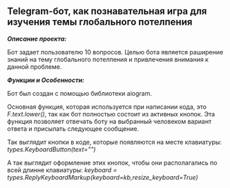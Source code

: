 Telegram-бот, как познавательная игра для изучения темы глобального потелпения
-------
***Описание проекта:***

Бот задает пользователю 10 вопросов. Целью бота является раширение знаний на тему глобального потелпения и привлечения внимания к данной проблеме.


***Функции и Особенности:***

Бот был создан с помощью библиотеки aiogram. 

Основная функция, которая используется при написании кода, это _F.text.lower()_, так как бот полностью состоит из активных кнопок. Эта функция позволяет отвечать боту на выбранный человеком вариант ответа и присылать следующее сообщение. 

Так выглядит кнопки в коде, которые появляются на месте клавиатуры: _types.KeyboardButton(text="")_

А так выглядит оформление этих кнопок, чтобы они располагались по всей длинне клавиатуры: _keyboard = types.ReplyKeyboardMarkup(keyboard=kb,resize_keyboard=True)_
